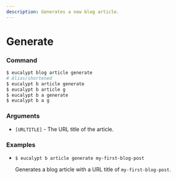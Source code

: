 ```yaml
---
description: Generates a new blog article.
---
```


# Generate

### Command

```ruby
$ eucalypt blog article generate
# Alias/shortened
$ eucalypt b article generate
$ eucalypt b article g
$ eucalypt b a generate
$ eucalypt b a g
```

### Arguments

* `[URLTITLE]` - The URL title of the article.

### Examples

* `$ eucalypt b article generate my-first-blog-post`

  Generates a blog article with a URL title of `my-first-blog-post`.

